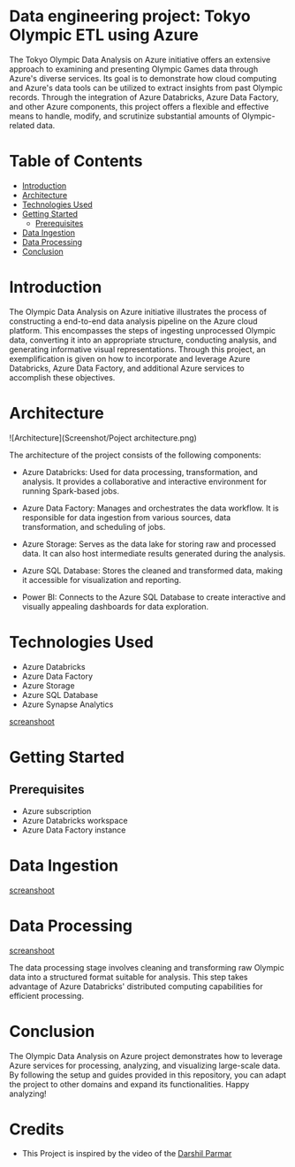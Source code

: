 # Data engineering project: Tokyo Olympic ETL using Azure 

The Tokyo Olympic Data Analysis on Azure initiative offers an extensive approach to examining and presenting Olympic Games data through Azure's diverse services. Its goal is to demonstrate how cloud computing and Azure's data tools can be utilized to extract insights from past Olympic records. Through the integration of Azure Databricks, Azure Data Factory, and other Azure components, this project offers a flexible and effective means to handle, modify, and scrutinize substantial amounts of Olympic-related data.

# Table of Contents

- [Introduction](#Introduction)
- [Architecture](#Architecture)
- [Technologies Used](#TechnologiesUsed)
- [Getting Started](#GettingStarted)
  - [Prerequisites](#Prerequisites)
- [Data Ingestion](#DataIngestion)
- [Data Processing](#DataProcessing)
- [Conclusion](#Conclusion)

# Introduction

The Olympic Data Analysis on Azure initiative illustrates the process of constructing a end-to-end data analysis pipeline on the Azure cloud platform. This encompasses the steps of ingesting unprocessed Olympic data, converting it into an appropriate structure, conducting analysis, and generating informative visual representations. Through this project, an exemplification is given on how to incorporate and leverage Azure Databricks, Azure Data Factory, and additional Azure services to accomplish these objectives.

# Architecture

![Architecture](Screenshot/Poject architecture.png)

The architecture of the project consists of the following components:

- Azure Databricks: Used for data processing, transformation, and analysis. It provides a collaborative and interactive environment for running Spark-based jobs.

- Azure Data Factory: Manages and orchestrates the data workflow. It is responsible for data ingestion from various sources, data transformation, and scheduling of jobs.

- Azure Storage: Serves as the data lake for storing raw and processed data. It can also host intermediate results generated during the analysis.

- Azure SQL Database: Stores the cleaned and transformed data, making it accessible for visualization and reporting.

- Power BI: Connects to the Azure SQL Database to create interactive and visually appealing dashboards for data exploration.

# Technologies Used

- Azure Databricks
- Azure Data Factory
- Azure Storage
- Azure SQL Database
- Azure Synapse Analytics

[screanshoot](google.com)

# Getting Started

## Prerequisites

- Azure subscription
- Azure Databricks workspace
- Azure Data Factory instance

# Data Ingestion

[screanshoot](google.com)


# Data Processing

[screanshoot](google.com)

The data processing stage involves cleaning and transforming raw Olympic data into a structured format suitable for analysis. This step takes advantage of Azure Databricks' distributed computing capabilities for efficient processing.

# Conclusion

The Olympic Data Analysis on Azure project demonstrates how to leverage Azure services for processing, analyzing, and visualizing large-scale data. By following the setup and guides provided in this repository, you can adapt the project to other domains and expand its functionalities. Happy analyzing!

# Credits

- This Project is inspired by the video of the [Darshil Parmar](https://www.youtube.com/@DarshilParmar) 










